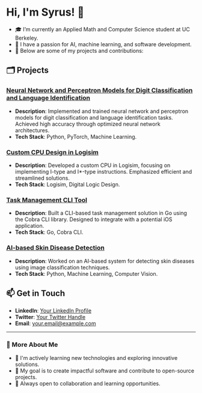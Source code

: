 # Hi, I'm Syrus! 👋

- 🎓 I’m currently an Applied Math and Computer Science student at UC Berkeley.
- 🌟 I have a passion for AI, machine learning, and software development.
- 🚀 Below are some of my projects and contributions:

## 🗂️ Projects

### [Neural Network and Perceptron Models for Digit Classification and Language Identification](https://github.com/yourusername/neural-network-project)
- **Description**: Implemented and trained neural network and perceptron models for digit classification and language identification tasks. Achieved high accuracy through optimized neural network architectures.
- **Tech Stack**: Python, PyTorch, Machine Learning.

### [Custom CPU Design in Logisim](https://github.com/yourusername/cpu-design-logisim)
- **Description**: Developed a custom CPU in Logisim, focusing on implementing I-type and I*-type instructions. Emphasized efficient and streamlined solutions.
- **Tech Stack**: Logisim, Digital Logic Design.

### [Task Management CLI Tool](https://github.com/yourusername/taskman-cli)
- **Description**: Built a CLI-based task management solution in Go using the Cobra CLI library. Designed to integrate with a potential iOS application.
- **Tech Stack**: Go, Cobra CLI.

### [AI-based Skin Disease Detection](https://github.com/yourusername/skin-disease-detection)
- **Description**: Worked on an AI-based system for detecting skin diseases using image classification techniques.
- **Tech Stack**: Python, Machine Learning, Computer Vision.

## 📫 Get in Touch

- **LinkedIn**: [Your LinkedIn Profile](https://linkedin.com/in/yourusername)
- **Twitter**: [Your Twitter Handle](https://twitter.com/yourusername)
- **Email**: your.email@example.com

---

### 📝 More About Me

- 🔧 I'm actively learning new technologies and exploring innovative solutions.
- 🎯 My goal is to create impactful software and contribute to open-source projects.
- 🌱 Always open to collaboration and learning opportunities.
